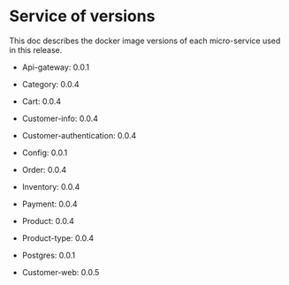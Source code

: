 # Service of versions
This doc describes the docker image versions of each micro-service used in this release.

- Api-gateway: 0.0.1
- Category: 0.0.4
- Cart: 0.0.4
- Customer-info: 0.0.4
- Customer-authentication: 0.0.4 
- Config: 0.0.1
- Order: 0.0.4
- Inventory: 0.0.4
- Payment: 0.0.4
- Product: 0.0.4
- Product-type: 0.0.4
- Postgres: 0.0.1 

- Customer-web: 0.0.5